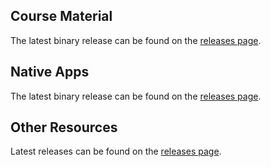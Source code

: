 <!-- ## Front Page Content

This website is powered by [GitLab Pages](https://about.gitlab.com/features/pages/)
/ [Hugo](https://gohugo.io) and can be built in under 1 minute.
Literally. It uses the `beautifulhugo` theme which supports content on your front page.
Edit `/content/_index.md` to change what appears here. Delete `/content/_index.md`
if you don't want any content here.

Head over to the [GitLab project](https://gitlab.com/pages/hugo) to get started. -->

## Course Material

The latest binary release can be found on the [releases page](https://gitlab.com/saegl5/check-student-loans-resources/-/releases).

## Native Apps

The latest binary release can be found on the [releases page](https://gitlab.com/saegl5/check-student-loans-for-ios/-/releases).

## Other Resources

Latest releases can be found on the [releases page](https://gitlab.com/saegl5/check-student-loans-for-ios/-/releases).
